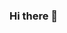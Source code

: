### Hi there 👋

<!--
**Deftunk/Deftunk** is a ✨ _special_ ✨ repository because its `README.md` (this file) appears on your GitHub profile.

Here are some ideas to get you started:

- 🔭 I’m currently working on streamroot dashboard and apis
- 🌱 I’m currently learning golang
- 💬 Ask me about React, Node.js, Golang, microservices stuff 
- 📫 How to reach me: it's on the left 👈
- 😄 Pronouns: Hey Deftunk !

-->
